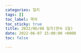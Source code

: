 ```yaml
---
categories: 일지
tags: []
toc_label: 목차
toc_sticky: true
title: 2022/06/08 일지(연속 1일)
date: 2022-06-07 15:00:00 +0000
toc: false

---
```

